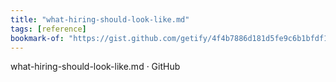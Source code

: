 ```yaml
---
title: "what-hiring-should-look-like.md"
tags: [reference]
bookmark-of: "https://gist.github.com/getify/4f4b7886d181d5fe9c6b1bfdf134709f"
---
```

what-hiring-should-look-like.md · GitHub